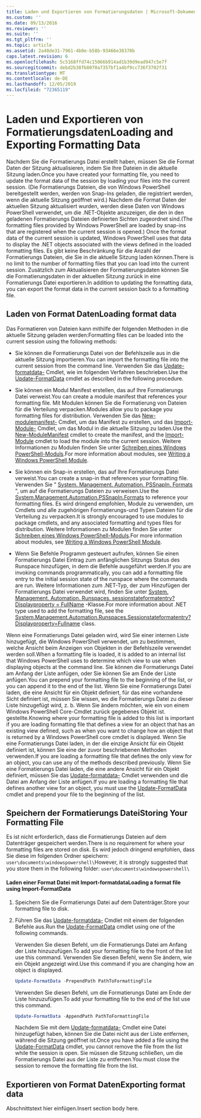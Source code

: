 ```yaml
---
title: Laden und Exportieren von Formatierungsdaten | Microsoft-Dokumentation
ms.custom: ''
ms.date: 09/13/2016
ms.reviewer: ''
ms.suite: ''
ms.tgt_pltfrm: ''
ms.topic: article
ms.assetid: 2a48de31-7961-4b0e-b58b-93466e38370b
caps.latest.revision: 6
ms.openlocfilehash: 5c5168ffd74c15066b914ad1b39d9ead947c5e7f
ms.sourcegitcommit: debd2b38fb8070a7357bf1a4bf9cc736f3702f31
ms.translationtype: MT
ms.contentlocale: de-DE
ms.lasthandoff: 12/05/2019
ms.locfileid: "72365119"
---
```

# <a name="loading-and-exporting-formatting-data"></a><span data-ttu-id="d2527-102">Laden und Exportieren von Formatierungsdaten</span><span class="sxs-lookup"><span data-stu-id="d2527-102">Loading and Exporting Formatting Data</span></span>

<span data-ttu-id="d2527-103">Nachdem Sie die Formatierungs Datei erstellt haben, müssen Sie die Format Daten der Sitzung aktualisieren, indem Sie Ihre Dateien in die aktuelle Sitzung laden.</span><span class="sxs-lookup"><span data-stu-id="d2527-103">Once you have created your formatting file, you need to update the format data of the session by loading your files into the current session.</span></span> <span data-ttu-id="d2527-104">(Die Formatierungs Dateien, die von Windows PowerShell bereitgestellt werden, werden von Snap-Ins geladen, die registriert werden, wenn die aktuelle Sitzung geöffnet wird.) Nachdem die Format Daten der aktuellen Sitzung aktualisiert wurden, werden diese Daten von Windows PowerShell verwendet, um die .NET-Objekte anzuzeigen, die den in den geladenen Formatierungs Dateien definierten Sichten zugeordnet sind.</span><span class="sxs-lookup"><span data-stu-id="d2527-104">(The formatting files provided by Windows PowerShell are loaded by snap-ins that are registered when the current session is opened.) Once the format data of the current session is updated, Windows PowerShell uses that data to display the .NET objects associated with the views defined in the loaded formatting files.</span></span> <span data-ttu-id="d2527-105">Es gibt keine Beschränkung für die Anzahl der Formatierungs Dateien, die Sie in die aktuelle Sitzung laden können.</span><span class="sxs-lookup"><span data-stu-id="d2527-105">There is no limit to the number of formatting files that you can load into the current session.</span></span> <span data-ttu-id="d2527-106">Zusätzlich zum Aktualisieren der Formatierungsdaten können Sie die Formatierungsdaten in der aktuellen Sitzung zurück in eine Formatierungs Datei exportieren.</span><span class="sxs-lookup"><span data-stu-id="d2527-106">In addition to updating the formatting data, you can export the format data in the current session back to a formatting file.</span></span>

## <a name="loading-format-data"></a><span data-ttu-id="d2527-107">Laden von Format Daten</span><span class="sxs-lookup"><span data-stu-id="d2527-107">Loading format data</span></span>

<span data-ttu-id="d2527-108">Das Formatieren von Dateien kann mithilfe der folgenden Methoden in die aktuelle Sitzung geladen werden:</span><span class="sxs-lookup"><span data-stu-id="d2527-108">Formatting files can be loaded into the current session using the following methods:</span></span>

- <span data-ttu-id="d2527-109">Sie können die Formatierungs Datei von der Befehlszeile aus in die aktuelle Sitzung importieren.</span><span class="sxs-lookup"><span data-stu-id="d2527-109">You can import the formatting file into the current session from the command line.</span></span> <span data-ttu-id="d2527-110">Verwenden Sie das [Update-formatdata-](/powershell/module/Microsoft.PowerShell.Utility/Update-FormatData) Cmdlet, wie im folgenden Verfahren beschrieben.</span><span class="sxs-lookup"><span data-stu-id="d2527-110">Use the [Update-FormatData](/powershell/module/Microsoft.PowerShell.Utility/Update-FormatData) cmdlet as described in the following procedure.</span></span>

- <span data-ttu-id="d2527-111">Sie können ein Modul Manifest erstellen, das auf Ihre Formatierungs Datei verweist.</span><span class="sxs-lookup"><span data-stu-id="d2527-111">You can create a module manifest that references your formatting file.</span></span> <span data-ttu-id="d2527-112">Mit Modulen können Sie die Formatierung von Dateien für die Verteilung verpacken.</span><span class="sxs-lookup"><span data-stu-id="d2527-112">Modules allow you to package you formatting files for distribution.</span></span> <span data-ttu-id="d2527-113">Verwenden Sie das [New-modulemanifest-](/powershell/module/Microsoft.PowerShell.Core/New-ModuleManifest) Cmdlet, um das Manifest zu erstellen, und das [Import-Module-](/powershell/module/Microsoft.PowerShell.Core/Import-Module) Cmdlet, um das Modul in die aktuelle Sitzung zu laden.</span><span class="sxs-lookup"><span data-stu-id="d2527-113">Use the [New-ModuleManifest](/powershell/module/Microsoft.PowerShell.Core/New-ModuleManifest) cmdlet to create the manifest, and the [Import-Module](/powershell/module/Microsoft.PowerShell.Core/Import-Module) cmdlet to load the module into the current session.</span></span> <span data-ttu-id="d2527-114">Weitere Informationen zu Modulen finden Sie unter [Schreiben eines Windows PowerShell-Moduls](../module/writing-a-windows-powershell-module.md).</span><span class="sxs-lookup"><span data-stu-id="d2527-114">For more information about modules, see [Writing a Windows PowerShell Module](../module/writing-a-windows-powershell-module.md).</span></span>

- <span data-ttu-id="d2527-115">Sie können ein Snap-in erstellen, das auf Ihre Formatierungs Datei verweist.</span><span class="sxs-lookup"><span data-stu-id="d2527-115">You can create a snap-in that references your formatting file.</span></span> <span data-ttu-id="d2527-116">Verwenden Sie " [System. Management. Automation. PSSnapIn. Formats](/dotnet/api/System.Management.Automation.PSSnapIn.Formats) ", um auf die Formatierungs Dateien zu verweisen.</span><span class="sxs-lookup"><span data-stu-id="d2527-116">Use the [System.Management.Automation.PSSnapIn.Formats](/dotnet/api/System.Management.Automation.PSSnapIn.Formats) to reference your formatting files.</span></span> <span data-ttu-id="d2527-117">Es wird dringend empfohlen, Module zu verwenden, um Cmdlets und alle zugehörigen Formatierungs-und Typen Dateien für die Verteilung zu verpacken.</span><span class="sxs-lookup"><span data-stu-id="d2527-117">It is strongly encouraged to use modules to package cmdlets, and any associated formatting and types files for distribution.</span></span> <span data-ttu-id="d2527-118">Weitere Informationen zu Modulen finden Sie unter [Schreiben eines Windows PowerShell-Moduls](../module/writing-a-windows-powershell-module.md).</span><span class="sxs-lookup"><span data-stu-id="d2527-118">For more information about modules, see [Writing a Windows PowerShell Module](../module/writing-a-windows-powershell-module.md).</span></span>

- <span data-ttu-id="d2527-119">Wenn Sie Befehle Programm gesteuert aufrufen, können Sie einen Formatierungs Datei Eintrag zum anfänglichen Sitzungs Status des Runspace hinzufügen, in dem die Befehle ausgeführt werden.</span><span class="sxs-lookup"><span data-stu-id="d2527-119">If you are invoking commands programmatically, you can add a formatting file entry to the initial session state of the runspace where the commands are run.</span></span> <span data-ttu-id="d2527-120">Weitere Informationen zum .NET-Typ, der zum Hinzufügen der Formatierungs Datei verwendet wird, finden Sie unter [System. Management. Automation. Runspaces. sessionstateformatentry? Displayproperty = FullName](/dotnet/api/System.Management.Automation.Runspaces.SessionStateFormatEntry) -Klasse.</span><span class="sxs-lookup"><span data-stu-id="d2527-120">For more information about .NET type used to add the formatting file, see the [System.Management.Automation.Runspaces.Sessionstateformatentry?Displayproperty=Fullname](/dotnet/api/System.Management.Automation.Runspaces.SessionStateFormatEntry) class.</span></span>

<span data-ttu-id="d2527-121">Wenn eine Formatierungs Datei geladen wird, wird Sie einer internen Liste hinzugefügt, die Windows PowerShell verwendet, um zu bestimmen, welche Ansicht beim Anzeigen von Objekten in der Befehlszeile verwendet werden soll.</span><span class="sxs-lookup"><span data-stu-id="d2527-121">When a formatting file is loaded, it is added to an internal list that Windows PowerShell uses to determine which view to use when displaying objects at the command line.</span></span> <span data-ttu-id="d2527-122">Sie können die Formatierungs Datei am Anfang der Liste anfügen, oder Sie können Sie am Ende der Liste anfügen.</span><span class="sxs-lookup"><span data-stu-id="d2527-122">You can prepend your formatting file to the beginning of the list, or you can append it to the end of the list.</span></span> <span data-ttu-id="d2527-123">Wenn Sie eine Formatierungs Datei laden, die eine Ansicht für ein Objekt definiert, für das eine vorhandene Sicht definiert ist, müssen Sie wissen, wo die Formatierungs Datei zu dieser Liste hinzugefügt wird, z. b. Wenn Sie ändern möchten, wie ein von einem Windows PowerShell Core-Cmdlet zurück gegebenes Objekt ist.  gestellte.</span><span class="sxs-lookup"><span data-stu-id="d2527-123">Knowing where your formatting file is added to this list is important if you are loading formatting file that defines a view for an object that has an existing view defined, such as when you want to change how an object that is returned by a Windows PowerShell core cmdlet is displayed.</span></span> <span data-ttu-id="d2527-124">Wenn Sie eine Formatierungs Datei laden, in der die einzige Ansicht für ein Objekt definiert ist, können Sie eine der zuvor beschriebenen Methoden verwenden.</span><span class="sxs-lookup"><span data-stu-id="d2527-124">If you are loading a formatting file that defines the only view for an object, you can use any of the methods described previously.</span></span>  <span data-ttu-id="d2527-125">Wenn Sie eine Formatierungs Datei laden, die eine andere Ansicht für ein Objekt definiert, müssen Sie das [Update-formatdata-](/powershell/module/Microsoft.PowerShell.Utility/Update-FormatData) Cmdlet verwenden und die Datei am Anfang der Liste anfügen.</span><span class="sxs-lookup"><span data-stu-id="d2527-125">If you are loading a formatting file that defines another view for an object, you must use the [Update-FormatData](/powershell/module/Microsoft.PowerShell.Utility/Update-FormatData) cmdlet and prepend your file to the beginning of the list.</span></span>

## <a name="storing-your-formatting-file"></a><span data-ttu-id="d2527-126">Speichern der Formatierungs Datei</span><span class="sxs-lookup"><span data-stu-id="d2527-126">Storing Your Formatting File</span></span>

<span data-ttu-id="d2527-127">Es ist nicht erforderlich, dass die Formatierungs Dateien auf dem Datenträger gespeichert werden.</span><span class="sxs-lookup"><span data-stu-id="d2527-127">There is no requirement for where your formatting files are stored on disk.</span></span> <span data-ttu-id="d2527-128">Es wird jedoch dringend empfohlen, dass Sie diese im folgenden Ordner speichern: `user\documents\windowspowershell\`</span><span class="sxs-lookup"><span data-stu-id="d2527-128">However, it is strongly suggested that you store them in the following folder: `user\documents\windowspowershell\`</span></span>

#### <a name="loading-a-format-file-using-import-formatdata"></a><span data-ttu-id="d2527-129">Laden einer Format Datei mit Import-formatdata</span><span class="sxs-lookup"><span data-stu-id="d2527-129">Loading a format file using Import-FormatData</span></span>

1. <span data-ttu-id="d2527-130">Speichern Sie die Formatierungs Datei auf dem Datenträger.</span><span class="sxs-lookup"><span data-stu-id="d2527-130">Store your formatting file to disk.</span></span>

2. <span data-ttu-id="d2527-131">Führen Sie das [Update-formatdata-](/powershell/module/Microsoft.PowerShell.Utility/Update-FormatData) Cmdlet mit einem der folgenden Befehle aus.</span><span class="sxs-lookup"><span data-stu-id="d2527-131">Run the [Update-FormatData](/powershell/module/Microsoft.PowerShell.Utility/Update-FormatData) cmdlet using one of the following commands.</span></span>

   <span data-ttu-id="d2527-132">Verwenden Sie diesen Befehl, um die Formatierungs Datei am Anfang der Liste hinzuzufügen.</span><span class="sxs-lookup"><span data-stu-id="d2527-132">To add your formatting file to the front of the list use this command.</span></span> <span data-ttu-id="d2527-133">Verwenden Sie diesen Befehl, wenn Sie ändern, wie ein Objekt angezeigt wird.</span><span class="sxs-lookup"><span data-stu-id="d2527-133">Use this command if you are changing how an object is displayed.</span></span>

   ```powershell
   Update-FormatData -PrependPath PathToFormattingFile
   ```

   <span data-ttu-id="d2527-134">Verwenden Sie diesen Befehl, um die Formatierungs Datei am Ende der Liste hinzuzufügen.</span><span class="sxs-lookup"><span data-stu-id="d2527-134">To add your formatting file to the end of the list use this command.</span></span>

   ```powershell
   Update-FormatData -AppendPath PathToFormattingFile
   ```

   <span data-ttu-id="d2527-135">Nachdem Sie mit dem [Update-formatdata-](/powershell/module/Microsoft.PowerShell.Utility/Update-FormatData) Cmdlet eine Datei hinzugefügt haben, können Sie die Datei nicht aus der Liste entfernen, während die Sitzung geöffnet ist.</span><span class="sxs-lookup"><span data-stu-id="d2527-135">Once you have added a file using the [Update-FormatData](/powershell/module/Microsoft.PowerShell.Utility/Update-FormatData) cmdlet, you cannot remove the file from the list while the session is open.</span></span> <span data-ttu-id="d2527-136">Sie müssen die Sitzung schließen, um die Formatierungs Datei aus der Liste zu entfernen.</span><span class="sxs-lookup"><span data-stu-id="d2527-136">You must close the session to remove the formatting file from the list.</span></span>

## <a name="exporting-format-data"></a><span data-ttu-id="d2527-137">Exportieren von Format Daten</span><span class="sxs-lookup"><span data-stu-id="d2527-137">Exporting format data</span></span>

<span data-ttu-id="d2527-138">Abschnittstext hier einfügen.</span><span class="sxs-lookup"><span data-stu-id="d2527-138">Insert section body here.</span></span>
